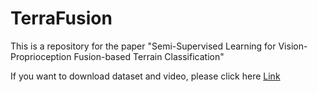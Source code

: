 # TerraFusion

This is a repository for the paper "Semi-Supervised Learning for Vision-Proprioception Fusion-based Terrain Classification"

If you want to download dataset and video, please click here [Link](http://poss.pku.edu.cn/possterrain.html)
